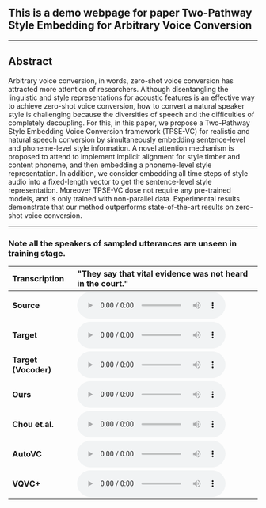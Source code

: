 ## This is a demo webpage for paper Two-Pathway Style Embedding for Arbitrary Voice Conversion
- - -
## Abstract
Arbitrary voice conversion, in words, zero-shot voice conversion has attracted more attention of researchers. Although disentangling the linguistic and style representations for acoustic features is an effective way to achieve zero-shot voice conversion, how to convert a natural speaker style is challenging because the diversities of speech and the difficulties of completely decoupling.  For this, in this paper, we propose a Two-Pathway Style Embedding Voice Conversion framework (TPSE-VC) for realistic and natural speech conversion by simultaneously embedding sentence-level and phoneme-level style information. A novel attention mechanism is proposed  to attend to implement implicit alignment for style timber and content phoneme, and then embedding a phoneme-level style representation. In addition,  we consider embedding all time steps of style audio into a fixed-length vector to get the sentence-level style representation. Moreover TPSE-VC dose not require any pre-trained models, and is only trained with non-parallel data. Experimental results demonstrate that our method outperforms  state-of-the-art results on zero-shot voice conversion.
- - -


### Note all the speakers of sampled utterances are unseen in training stage.
| **Transcription** | "They say that vital evidence was not heard in the court." |
| :--- | :--- |
| **Source** | <audio src="wavs/p249_169_p257_035/origin_source_p249_169.wav" controls preload></audio> |
| **Target** | <audio src="wavs/p249_169_p257_035/origin_target_p257_035.wav" controls preload></audio> |
| **Target (Vocoder)** | <audio src="wavs/p249_169_p257_035/vocoder_targetp257_035.wav" controls preload></audio> |
| **Ours** | <audio src="wavs/p249_169_p257_035/converted_proposed.wav" controls preload></audio> |
| **Chou et.al.** | <audio src="wavs/p249_169_p257_035/converted_adainvc.wav" controls preload></audio> |
| **AutoVC** | <audio src="wavs/p249_169_p257_035/converted_autovc.wav" controls preload></audio> |
| **VQVC+** | <audio src="wavs/p249_169_p257_035/converted_vqvc+.wav" controls preload></audio> |
